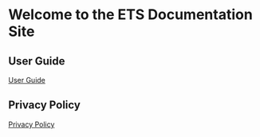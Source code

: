 # Welcome to the ETS Documentation Site

## User Guide

[User Guide](User%20Guide/index.html)

## Privacy Policy

[Privacy Policy](privacypolicy.md)